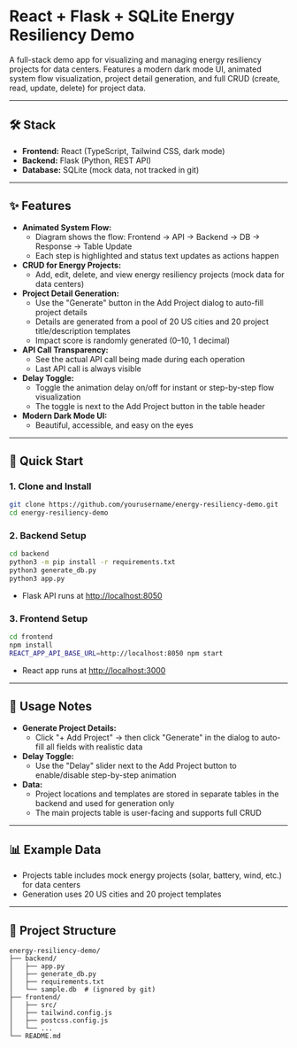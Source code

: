 # React + Flask + SQLite Energy Resiliency Demo

A full-stack demo app for visualizing and managing energy resiliency projects for data centers. Features a modern dark mode UI, animated system flow visualization, project detail generation, and full CRUD (create, read, update, delete) for project data.

---

## 🛠️ Stack
- **Frontend:** React (TypeScript, Tailwind CSS, dark mode)
- **Backend:** Flask (Python, REST API)
- **Database:** SQLite (mock data, not tracked in git)

---

## ✨ Features
- **Animated System Flow:**
  - Diagram shows the flow: Frontend → API → Backend → DB → Response → Table Update
  - Each step is highlighted and status text updates as actions happen
- **CRUD for Energy Projects:**
  - Add, edit, delete, and view energy resiliency projects (mock data for data centers)
- **Project Detail Generation:**
  - Use the "Generate" button in the Add Project dialog to auto-fill project details
  - Details are generated from a pool of 20 US cities and 20 project title/description templates
  - Impact score is randomly generated (0–10, 1 decimal)
- **API Call Transparency:**
  - See the actual API call being made during each operation
  - Last API call is always visible
- **Delay Toggle:**
  - Toggle the animation delay on/off for instant or step-by-step flow visualization
  - The toggle is next to the Add Project button in the table header
- **Modern Dark Mode UI:**
  - Beautiful, accessible, and easy on the eyes

---

## 🚀 Quick Start

### 1. Clone and Install
```sh
git clone https://github.com/yourusername/energy-resiliency-demo.git
cd energy-resiliency-demo
```

### 2. Backend Setup
```sh
cd backend
python3 -m pip install -r requirements.txt
python3 generate_db.py
python3 app.py
```
- Flask API runs at [http://localhost:8050](http://localhost:8050)

### 3. Frontend Setup
```sh
cd frontend
npm install
REACT_APP_API_BASE_URL=http://localhost:8050 npm start
```
- React app runs at [http://localhost:3000](http://localhost:3000)

---

## 📝 Usage Notes
- **Generate Project Details:**
  - Click "+ Add Project" → then click "Generate" in the dialog to auto-fill all fields with realistic data
- **Delay Toggle:**
  - Use the "Delay" slider next to the Add Project button to enable/disable step-by-step animation
- **Data:**
  - Project locations and templates are stored in separate tables in the backend and used for generation only
  - The main projects table is user-facing and supports full CRUD

---

## 📊 Example Data
- Projects table includes mock energy projects (solar, battery, wind, etc.) for data centers
- Generation uses 20 US cities and 20 project templates

---

## 📁 Project Structure
```
energy-resiliency-demo/
├── backend/
│   ├── app.py
│   ├── generate_db.py
│   ├── requirements.txt
│   └── sample.db  # (ignored by git)
├── frontend/
│   ├── src/
│   ├── tailwind.config.js
│   ├── postcss.config.js
│   └── ...
└── README.md
```